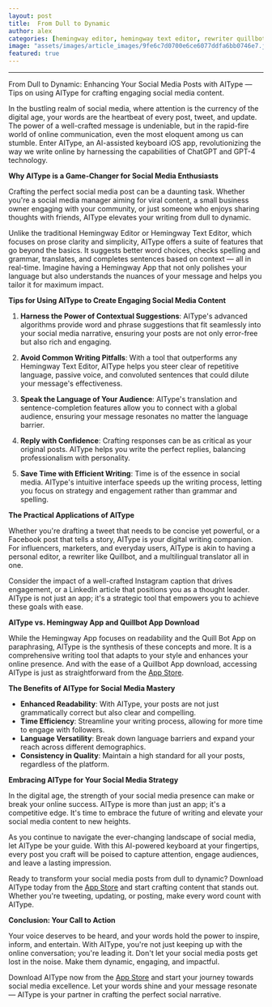 ```yaml
---
layout: post
title:  From Dull to Dynamic
author: alex
categories: [hemingway editor, hemingway text editor, rewriter quillbot, hemingwayapp, quillbot app download, hemingway app, quill bot app]
image: "assets/images/article_images/9fe6c7d0700e6ce6077ddfa6bb0746e7.jpg"
featured: true
---
```


---

From Dull to Dynamic: Enhancing Your Social Media Posts with AIType — Tips on using AIType for crafting engaging social media content.

In the bustling realm of social media, where attention is the currency of the digital age, your words are the heartbeat of every post, tweet, and update. The power of a well-crafted message is undeniable, but in the rapid-fire world of online communication, even the most eloquent among us can stumble. Enter AIType, an AI-assisted keyboard iOS app, revolutionizing the way we write online by harnessing the capabilities of ChatGPT and GPT-4 technology.

**Why AIType is a Game-Changer for Social Media Enthusiasts**

Crafting the perfect social media post can be a daunting task. Whether you're a social media manager aiming for viral content, a small business owner engaging with your community, or just someone who enjoys sharing thoughts with friends, AIType elevates your writing from dull to dynamic.

Unlike the traditional Hemingway Editor or Hemingway Text Editor, which focuses on prose clarity and simplicity, AIType offers a suite of features that go beyond the basics. It suggests better word choices, checks spelling and grammar, translates, and completes sentences based on context — all in real-time. Imagine having a Hemingway App that not only polishes your language but also understands the nuances of your message and helps you tailor it for maximum impact.

**Tips for Using AIType to Create Engaging Social Media Content**

1. **Harness the Power of Contextual Suggestions**: AIType's advanced algorithms provide word and phrase suggestions that fit seamlessly into your social media narrative, ensuring your posts are not only error-free but also rich and engaging.

2. **Avoid Common Writing Pitfalls**: With a tool that outperforms any Hemingway Text Editor, AIType helps you steer clear of repetitive language, passive voice, and convoluted sentences that could dilute your message's effectiveness.

3. **Speak the Language of Your Audience**: AIType's translation and sentence-completion features allow you to connect with a global audience, ensuring your message resonates no matter the language barrier.

4. **Reply with Confidence**: Crafting responses can be as critical as your original posts. AIType helps you write the perfect replies, balancing professionalism with personality.

5. **Save Time with Efficient Writing**: Time is of the essence in social media. AIType's intuitive interface speeds up the writing process, letting you focus on strategy and engagement rather than grammar and spelling.

**The Practical Applications of AIType**

Whether you're drafting a tweet that needs to be concise yet powerful, or a Facebook post that tells a story, AIType is your digital writing companion. For influencers, marketers, and everyday users, AIType is akin to having a personal editor, a rewriter like Quillbot, and a multilingual translator all in one.

Consider the impact of a well-crafted Instagram caption that drives engagement, or a LinkedIn article that positions you as a thought leader. AIType is not just an app; it's a strategic tool that empowers you to achieve these goals with ease.

**AIType vs. Hemingway App and Quillbot App Download**

While the Hemingway App focuses on readability and the Quill Bot App on paraphrasing, AIType is the synthesis of these concepts and more. It is a comprehensive writing tool that adapts to your style and enhances your online presence. And with the ease of a Quillbot App download, accessing AIType is just as straightforward from the [App Store](https://apps.apple.com/us/app/aitype-grammar-check-keyboard/id6469163944).

**The Benefits of AIType for Social Media Mastery**

- **Enhanced Readability**: With AIType, your posts are not just grammatically correct but also clear and compelling.
- **Time Efficiency**: Streamline your writing process, allowing for more time to engage with followers.
- **Language Versatility**: Break down language barriers and expand your reach across different demographics.
- **Consistency in Quality**: Maintain a high standard for all your posts, regardless of the platform.

**Embracing AIType for Your Social Media Strategy**

In the digital age, the strength of your social media presence can make or break your online success. AIType is more than just an app; it's a competitive edge. It's time to embrace the future of writing and elevate your social media content to new heights.

As you continue to navigate the ever-changing landscape of social media, let AIType be your guide. With this AI-powered keyboard at your fingertips, every post you craft will be poised to capture attention, engage audiences, and leave a lasting impression.

Ready to transform your social media posts from dull to dynamic? Download AIType today from the [App Store](https://apps.apple.com/us/app/aitype-grammar-check-keyboard/id6469163944) and start crafting content that stands out. Whether you're tweeting, updating, or posting, make every word count with AIType.

**Conclusion: Your Call to Action**

Your voice deserves to be heard, and your words hold the power to inspire, inform, and entertain. With AIType, you're not just keeping up with the online conversation; you're leading it. Don't let your social media posts get lost in the noise. Make them dynamic, engaging, and impactful.

Download AIType now from the [App Store](https://apps.apple.com/us/app/aitype-grammar-check-keyboard/id6469163944) and start your journey towards social media excellence. Let your words shine and your message resonate — AIType is your partner in crafting the perfect social narrative.